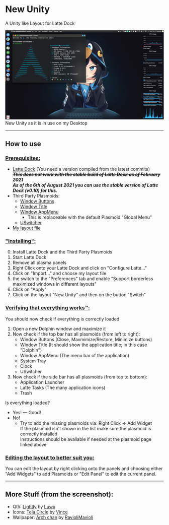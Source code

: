 # New Unity
A Unity like Layout for Latte Dock

![New Unity as it is in use on my Desktop](assets/images/Screenshot_001.png)
New Unity as it is in use on my Desktop

---
## How to use
### <u>Prerequisites:</u>
- [Latte Dock](https://invent.kde.org/plasma/latte-dock) (You need a version compiled from the latest commits)  
***~~This does not work with the stable build of Latte Dock as of February 2021~~***  
***As of the 6th of August 2021 you can use the stable version of Latte Dock (v0.10) for this.***
- Third Party Plasmoids:
  - [Window Buttons](https://store.kde.org/p/1272871/)
  - [Window Title](https://store.kde.org/p/1274218/)
  - [Window AppMenu](https://store.kde.org/p/1274975/)
    - This is replaceable with the default Plasmoid "Global Menu"
  - [USwitcher](https://store.kde.org/p/1194339)
- [My layout file](New-Unity.layout.latte)

### <u>"Installing":</u> 
0. Install Latte Dock and the Third Party Plasmoids
1. Start Latte Dock
2. Remove all plasma panels
3. Right Click onto your Latte Dock and click on "Configure Latte..." 
4. Click on "Import..." and choose my layout file
5. the switch to the "Preferences" tab and enable 
   "Support borderless maximized windows in different layouts"
6. Click on "Apply"
7. Click on the layout "New Unity" and then on the button "Switch"

### <u>Verifying that everything works™:</u>
You should now check if everything is correctly loaded
1. Open a new Dolphin window and maximize it
2. Now check if the top bar has all plasmoids (from left to right):
   - Window Buttons (Close, Maxmimize/Restore, Minimize buttons)
   - Window Title (It should show the application title; in this case "Dolphin")
   - Window AppMenu (The menu bar of the application)
   - System Tray
   - Clock
   - USwitcher
3. Now check if the side bar has all plasmoids (from top to bottom):
   - Application Launcher
   - Latte Tasks (The many application icons)
   - Trash

Is everything loaded?
- Yes! — Good!
- No!
  - Try to add the missing plasmoids via: Right Click -> Add Widget  
    If the plasmoid isn't shown in the list make sure the plasmoid is correctly installed  
    Instructions should be available if needed at the plasmoid page linked above

### <u>Editing the layout to better suit you:</u>
You can edit the layout by right clicking onto the panels and choosing either "Add Widgets" to add Plasmoids or "Edit Panel" to edit the current panel.

---
## More Stuff (from the screenshot):
- Qt5: [Lightly](https://github.com/Luwx/Lightly) by [Luwx](https://github.com/Luwx) 
- Icons: [Tela Circle](https://github.com/vinceliuice/Tela-circle-icon-theme) by [Vince](https://github.com/vinceliuice)
- Wallpaper: [Arch chan](https://www.deviantart.com/raviolimavioli/art/Arch-chan-878404999) by [RavioliMavioli](https://www.deviantart.com/raviolimavioli)
